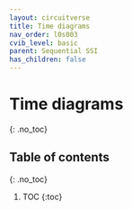 ```yaml
---
layout: circuitverse
title: Time diagrams
nav_order: l0s003
cvib_level: basic
parent: Sequential SSI
has_children: false
---
```


# Time diagrams
{: .no_toc}

## Table of contents
{: .no_toc}

1. TOC
{:toc}
